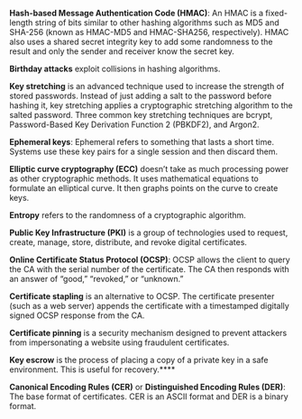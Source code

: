 **Hash-based Message Authentication Code (HMAC)**: An HMAC is a fixed-length string of bits similar to other hashing algorithms such as MD5 and SHA-256 (known as HMAC-MD5 and HMAC-SHA256, respectively). HMAC also uses a shared secret integrity key to add some randomness to the result and only the sender and receiver know the secret key.

**Birthday attacks** exploit collisions in hashing algorithms.

**Key stretching** is an advanced technique used to increase the strength of stored passwords. Instead of just adding a salt to the password before hashing it, key stretching applies a cryptographic stretching algorithm to the salted password. Three common key stretching techniques are bcrypt, Password-Based Key Derivation Function 2 (PBKDF2), and Argon2.

**Ephemeral keys**: Ephemeral refers to something that lasts a short time. Systems use these key pairs for a single session and then discard them.

**Elliptic curve cryptography (ECC)** doesn’t take as much processing power as other cryptographic methods. It uses mathematical equations to formulate an elliptical curve. It then graphs points on the curve to create keys.

**Entropy** refers to the randomness of a cryptographic algorithm.

**Public Key Infrastructure (PKI)** is a group of technologies used to request, create, manage, store, distribute, and revoke digital certificates.

**Online Certificate Status Protocol (OCSP)**: OCSP allows the client to query the CA with the serial number of the certificate. The CA then responds with an answer of “good,” “revoked,” or “unknown.”

**Certificate stapling** is an alternative to OCSP. The certificate presenter (such as a web server) appends the certificate with a timestamped digitally signed OCSP response from the CA.

**Certificate pinning** is a security mechanism designed to prevent attackers from impersonating a website using fraudulent certificates.

**Key escrow** is the process of placing a copy of a private key in a safe environment. This is useful for recovery.****

**Canonical Encoding Rules (CER)** or **Distinguished Encoding Rules (DER)**: The base format of certificates. CER is an ASCII format and DER is a binary format.